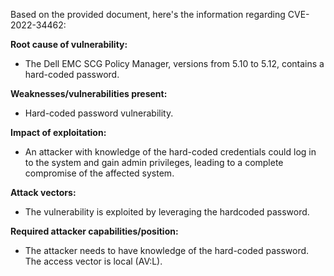 Based on the provided document, here's the information regarding CVE-2022-34462:

**Root cause of vulnerability:**
- The Dell EMC SCG Policy Manager, versions from 5.10 to 5.12, contains a hard-coded password.

**Weaknesses/vulnerabilities present:**
- Hard-coded password vulnerability.

**Impact of exploitation:**
- An attacker with knowledge of the hard-coded credentials could log in to the system and gain admin privileges, leading to a complete compromise of the affected system.

**Attack vectors:**
- The vulnerability is exploited by leveraging the hardcoded password.

**Required attacker capabilities/position:**
- The attacker needs to have knowledge of the hard-coded password. The access vector is local (AV:L).